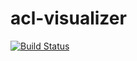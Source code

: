 # acl-visualizer

[![Build Status](https://travis-ci.org/UKA0324/acl-visualizer.svg?branch=master)](https://travis-ci.org/UKA0324/acl-visualizer.svg?branch=master)
